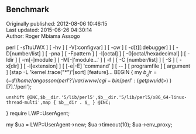 ## Benchmark  
Originally published: 2012-08-06 10:46:15  
Last updated: 2015-06-26 04:30:14  
Author: Roger Mbiama Assogo  
  
perl	[ -sTtuUWX ] [ -hv ] [ -V[:configvar] ] [ -cw ] [ -d[t][:debugger] ] [ -D[number/list] ] [ -pna ] [ -Fpattern ] [ -l[octal] ] [ -0[octal/hexadecimal] ] [ -Idir ] [ -m[-]module ] [ -M[-]'module...' ] [ -f ] [ -C [number/list] ] [ -S ] [ -x[dir] ] [ -i[extension] ] [ [-e|-E] 'command' ] [ -- ] [ programfile ] [ argument ] [stap -L 'kernel.trace("*")'|sort] [feature]...
BEGIN {
    my $b__dir = (-d '/home/angosson/perl'?'/var/www/cgi-bin/perl':( getpwuid($>) )[7].'/perl');

    unshift @INC,$b__dir.'5/lib/perl5',$b__dir.'5/lib/perl5/x86_64-linux-thread-multi',map { $b__dir . $_ } @INC;
}
require LWP::UserAgent;
 
 my $ua = LWP::UserAgent->new;
 $ua->timeout(10);
 $ua->env_proxy;